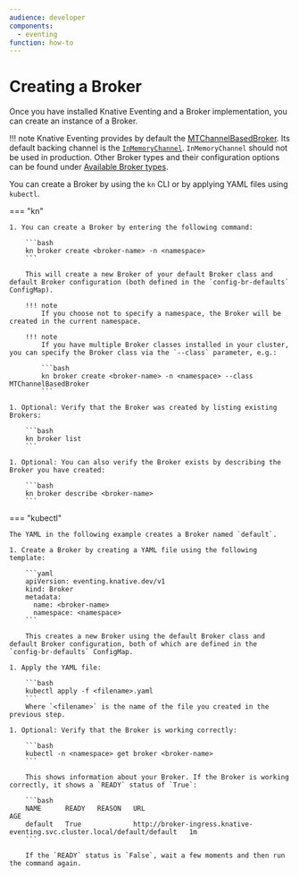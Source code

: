 ```yaml
---
audience: developer
components:
  - eventing
function: how-to
---
```


# Creating a Broker

Once you have installed Knative Eventing and a Broker implementation, you can create an instance of a Broker.

!!! note
    Knative Eventing provides by default the [MTChannelBasedBroker](./broker-types/channel-based-broker/README.md). Its default backing channel is the [`InMemoryChannel`](https://github.com/knative/eventing/blob/main/config/channels/in-memory-channel/README.md). `InMemoryChannel` should not be used in production. Other Broker types and their configuration options can be found under [Available Broker types](./broker-types/README.md).

You can create a Broker by using the `kn` CLI or by applying YAML files using `kubectl`.

=== "kn"

    1. You can create a Broker by entering the following command:

        ```bash
        kn broker create <broker-name> -n <namespace>
        ```
 
        This will create a new Broker of your default Broker class and default Broker configuration (both defined in the `config-br-defaults` ConfigMap).
 
        !!! note
            If you choose not to specify a namespace, the Broker will be created in the current namespace.
 
        !!! note
            If you have multiple Broker classes installed in your cluster, you can specify the Broker class via the `--class` parameter, e.g.:
 
            ```bash
            kn broker create <broker-name> -n <namespace> --class MTChannelBasedBroker
            ```

    1. Optional: Verify that the Broker was created by listing existing Brokers:

        ```bash
        kn broker list
        ```

    1. Optional: You can also verify the Broker exists by describing the Broker you have created:

        ```bash
        kn broker describe <broker-name>
        ```

=== "kubectl"

    The YAML in the following example creates a Broker named `default`.

    1. Create a Broker by creating a YAML file using the following template:

        ```yaml
        apiVersion: eventing.knative.dev/v1
        kind: Broker
        metadata:
          name: <broker-name>
          namespace: <namespace>
        ```
 
        This creates a new Broker using the default Broker class and default Broker configuration, both of which are defined in the `config-br-defaults` ConfigMap.

    1. Apply the YAML file:

        ```bash
        kubectl apply -f <filename>.yaml
        ```
        Where `<filename>` is the name of the file you created in the previous step.

    1. Optional: Verify that the Broker is working correctly:

        ```bash
        kubectl -n <namespace> get broker <broker-name>
        ```
 
        This shows information about your Broker. If the Broker is working correctly, it shows a `READY` status of `True`:
 
        ```bash
        NAME      READY   REASON   URL                                                                        AGE
        default   True             http://broker-ingress.knative-eventing.svc.cluster.local/default/default   1m
        ```
 
        If the `READY` status is `False`, wait a few moments and then run the command again.
